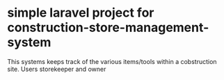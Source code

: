 # simple laravel project for construction-store-management-system
This systems keeps track of the various items/tools within a cobstruction site. Users storekeeper and owner
